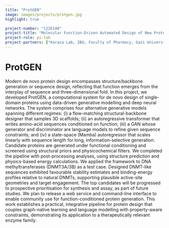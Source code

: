 ```yaml
---
title: "ProtGEN"
image: images/projects/protgen.jpg
highlight: true

project-number: "122E148"
project-title: "Molecular Function-Driven Automated Design of New Protein Sequences with Generative Deep Learning"
project-role: pi-lab
project-partners: ["Karaca Lab, IBG; Faculty of Pharmacy, Gazi University"]
---
```



# ProtGEN
 
Modern de novo protein design encompasses structure/backbone generation or sequence design, reflecting that function emerges from the interplay of sequence and three-dimensional fold. In this project, we developed ProtGEN, a computational system for de novo design of single-domain proteins using data-driven generative modelling and deep neural networks. The system comprises four alternative generative models spanning different regimes: (i) a flow-matching structural-backbone designer that samples 3D scaffolds; (ii) an autoregressive transformer that writes amino-acid sequences conditioned on function; (iii) a GAN whose generator and discriminator are language models to refine given sequence constraints; and (iv) a state-space (Mamba) autoregressor that scales linearly with sequence length for long, information-selective generation. Candidate proteins are generated under functional conditioning and screened using structural priors and physicochemical filters. We completed the pipeline with post-processing analyses, using structure prediction and physics-based energy calculations. We applied the framework to DNA methyltransferases (DNMT3A/3B) as a test case. Designed DNMT-like sequences exhibited favourable stability estimates and binding-energy profiles relative to natural DNMTs, supporting plausible active-site geometries and target engagement. The top candidates will be progressed to prospective prioritisation for synthesis and assay, as part of future studies. We plan to release a web service and command-line interface to enable community use for function-conditioned protein generation. This work establishes a practical, integrative pipeline for protein design that couples graph-native learning and language modelling with property-aware constraints, demonstrating its application to a therapeutically relevant enzyme family.